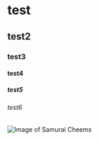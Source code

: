 # test
## test2
### test3
#### test4
##### test5
###### test6

![Image of Samurai Cheems](https://github.com/adithyapaib/cheems/blob/master/samuraicheems.png)
